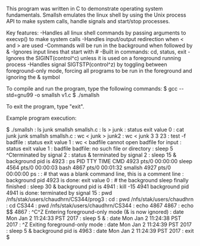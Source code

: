 This program was written in C to demonstrate operating system fundamentals. Smallsh emulates the linux shell by using the Unix process API to make system calls, handle signals and start/stop processes.

Key features:
-Handles all linux shell commands by passing arguments to execvp() to make system calls
-Handles input/output redirection when < and > are used
-Commands will be run in the background when followed by &
-Ignores input lines that start with #
-Built in commands: cd, status, exit
-Ignores the SIGINT(control^c) unless it is used on a foreground running process
-Handles signal SIGTSTP(control^z) by toggling between foreground-only mode, forcing all programs to be run in the foreground and ignoring the & symbol


To compile and run the program, type the following commands:
$ gcc --std=gnu99 -o smallsh v1.c
$ ./smallsh


To exit the program, type "exit".


Example program execution:

$ ./smallsh
: ls
junk   smallsh    smallsh.c
: ls > junk
: status
exit value 0
: cat junk
junk
smallsh
smallsh.c
: wc < junk > junk2
: wc < junk
3       3      23
: test -f badfile
: status
exit value 1
: wc < badfile
cannot open badfile for input
: status
exit value 1
: badfile
badfile: no such file or directory
: sleep 5
^Cterminated by signal 2
: status &
terminated by signal 2
: sleep 15 &
background pid is 4923
: ps
  PID TTY          TIME CMD
 4923 pts/0    00:00:00 sleep
 4564 pts/0    00:00:03 bash
 4867 pts/0    00:01:32 smallsh
 4927 pts/0    00:00:00 ps
:
: # that was a blank command line, this is a comment line
:
background pid 4923 is done: exit value 0
: # the background sleep finally finished
: sleep 30 &
background pid is 4941
: kill -15 4941
background pid 4941 is done: terminated by signal 15
: pwd
/nfs/stak/users/chaudhrn/CS344/prog3
: cd
: pwd
/nfs/stak/users/chaudhrn
: cd CS344
: pwd
/nfs/stak/users/chaudhrn/CS344
: echo 4867
4867
: echo $$
4867
: ^C^Z
Entering foreground-only mode (& is now ignored)
: date
 Mon Jan  2 11:24:33 PST 2017
: sleep 5 &
: date
 Mon Jan  2 11:24:38 PST 2017
: ^Z
Exiting foreground-only mode
: date
 Mon Jan  2 11:24:39 PST 2017
: sleep 5 &
background pid is 4963
: date
 Mon Jan 2 11:24:39 PST 2017
: exit
$
